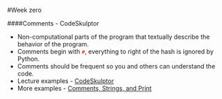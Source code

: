 #Week zero

####Comments - CodeSkulptor

* Non-computational parts of the program that textually describe the behavior of the program.
* Comments begin with <span style="color:red">`#`</span>, everything to right of the hash is ignored by Python.
* Comments should be frequent so you and others can understand the code.
* Lecture examples - [CodeSkulptor](http://www.codeskulptor.org)
* More examples - [Comments, Strings, and Print](http://www.codeskulptor.org/#examples-more-1a_codeskulptor-prints_strings_comments.py)


